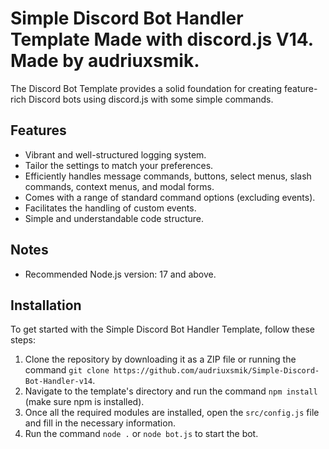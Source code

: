 <p align="center">
 
</p>

# Simple Discord Bot Handler Template Made with discord.js V14. Made by audriuxsmik.

The Discord Bot Template provides a solid foundation for creating feature-rich Discord bots using discord.js with some simple commands.

## Features

- Vibrant and well-structured logging system.
- Tailor the settings to match your preferences.
- Efficiently handles message commands, buttons, select menus, slash commands, context menus, and modal forms.
- Comes with a range of standard command options (excluding events).
- Facilitates the handling of custom events.
- Simple and understandable code structure.

## Notes

- Recommended Node.js version: 17 and above.

## Installation

To get started with the Simple Discord Bot Handler Template, follow these steps:

1. Clone the repository by downloading it as a ZIP file or running the command `git clone https://github.com/audriuxsmik/Simple-Discord-Bot-Handler-v14`.
2. Navigate to the template's directory and run the command `npm install` (make sure npm is installed).
3. Once all the required modules are installed, open the `src/config.js` file and fill in the necessary information.
4. Run the command `node .` or `node bot.js` to start the bot.

